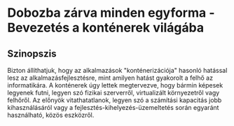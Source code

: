# Dobozba zárva minden egyforma - Bevezetés a konténerek világába

## Szinopszis
     
Bizton állíthatjuk, hogy az alkalmazások "konténerizációja" hasonló hatással lesz az alkalmazásfejlesztésre, mint amilyen hatást gyakorolt a felhő az informatikára.
A konténerek úgy lettek megtervezve, hogy bármin képesek legyenek futni, legyen szó fizikai szerverről, virtualizált környezetről vagy felhőről. Az előnyök vitathatatlanok,
legyen szó a számítási kapacitás jobb kihasználásáról vagy a fejlesztés-kihelyezés-üzemeltetés során egyaránt használható, közös eszközről.

